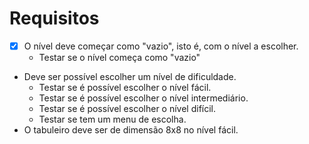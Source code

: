 # Requisitos 

- [x] O nível deve começar como "vazio", isto é, com o nível a escolher. 
  - Testar se o nível começa como "vazio"
- Deve ser possível escolher um nível de dificuldade. 
  - Testar se é possível escolher o nível fácil. 
  - Testar se é possível escolher o nível intermediário. 
  - Testar se é possível escolher o nível difícil. 
  - Testar se tem um menu de escolha.
- O tabuleiro deve ser de dimensão 8x8 no nível fácil.